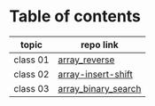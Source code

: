 # Table of contents
 | topic    | repo link                                                                                                                 |
|----------|---------------------------------------------------------------------------------------------------------------------------|
| class 01 | [array_reverse](https://github.com/Yousef-010/data-structures-and-algorithms/blob/main/array-reverse/README.md)           |
 | class 02 | [array-insert-shift](https://github.com/Yousef-010/data-structures-and-algorithms/blob/main/array_insert_shift/README.md) |
 | class 03 | [array_binary_search](https://github.com/Yousef-010/data-structures-and-algorithms/blob/main/array_binary_search/README.md)                |

